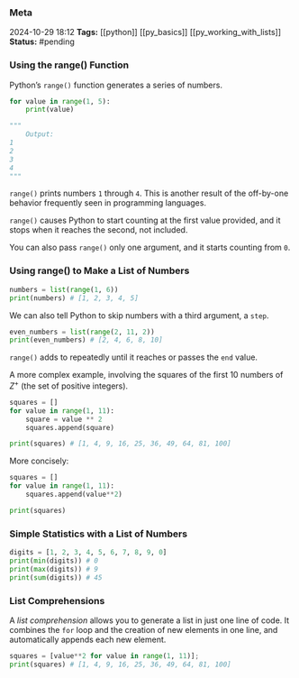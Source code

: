 ### Meta
2024-10-29 18:12
**Tags:** [[python]] [[py_basics]] [[py_working_with_lists]]
**Status:** #pending 

### Using the range() Function
Python’s `range()` function generates a series of numbers.
```Python title:example.py
for value in range(1, 5):
	print(value)

"""
	Output:
1
2
3
4
"""
```

`range()` prints numbers `1` through `4`. This is another result of the off-by-one behavior frequently seen in programming languages.

`range()` causes Python to start counting at the first value provided, and it stops when it reaches the second, not included.

You can also pass `range()` only one argument, and it starts counting from `0`.

### Using range() to Make a List of Numbers
```Python title:example.py
numbers = list(range(1, 6))
print(numbers) # [1, 2, 3, 4, 5]
```

We can also tell Python to skip numbers with a third argument, a `step`.
```Python title:example.py
even_numbers = list(range(2, 11, 2))
print(even_numbers) # [2, 4, 6, 8, 10]
```

`range()` adds to repeatedly until it reaches or passes the `end` value.

A more complex example, involving the squares of the first 10 numbers of $Z^+$ (the set of positive integers).
```Python title:example.py
squares = []
for value in range(1, 11):
	square = value ** 2
	squares.append(square)

print(squares) # [1, 4, 9, 16, 25, 36, 49, 64, 81, 100]
```

More concisely:
```Python title:example.py
squares = []
for value in range(1, 11):
	squares.append(value**2)

print(squares)
```

### Simple Statistics with a List of Numbers
```Python title:example.py
digits = [1, 2, 3, 4, 5, 6, 7, 8, 9, 0]
print(min(digits)) # 0
print(max(digits)) # 9
print(sum(digits)) # 45
```

### List Comprehensions
A *list comprehension* allows you to generate a list in just one line of code. It combines the `for` loop and the creation of new elements in one line, and automatically appends each new element.
```Python title:example.py
squares = [value**2 for value in range(1, 11)];
print(squares) # [1, 4, 9, 16, 25, 36, 49, 64, 81, 100]
```
